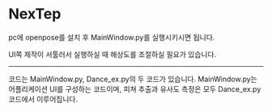 # NexTep

pc에 openpose를 설치 후 MainWindow.py를 실행시키시면 됩니다.

UI쪽 제작이 서툴러서 실행하실 때 해상도를 조절하실 필요가 있습니다.

---------------------------------------------------------

코드는 MainWindow.py, Dance_ex.py의 두 코드가 있습니다. MainWindow.py는 어플리케이션 UI를 구성하는 코드이며, 피쳐 추출과 유사도 측정은 모두 Dance_ex.py 코드에서 이루어집니다.



